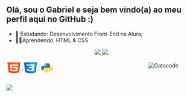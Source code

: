 ## Olá, sou o Gabriel e seja bem vindo(a) ao meu perfil aqui no GitHub :)

- 🌱 Estudando: Desenvolvimento Front-End na Alura;
- 👨‍🎓Aprendendo: HTML & CSS

<div align="center">
  <a href="https://github.com/GabrielGavilha">
  <img src="https://github-readme-stats.vercel.app/api?username=GabrielGavilha&show_icons=true&theme=dark&include_all_commits=true&count_private=true"/>
  <img align = "top" src="https://github-readme-stats.vercel.app/api/top-langs/?username=GabrielGavilha&layout=compact&langs_count=7&theme=dark"/>
</div>
</div>
  
  <div style="display: inline_block"><br>
  <img align="center" alt="Rafa-HTML" height="30" width="40" src="https://raw.githubusercontent.com/devicons/devicon/master/icons/html5/html5-original.svg">
  <img align="center" alt="Rafa-CSS" height="30" width="40" src="https://raw.githubusercontent.com/devicons/devicon/master/icons/css3/css3-original.svg">
  <img align="center" alt="Rafa-Python" height="30" width="40" src="https://raw.githubusercontent.com/devicons/devicon/master/icons/python/python-original.svg">
  <img align="right" alt="Gatocode" height="128" width="128" src="https://cdn.discordapp.com/attachments/490689220747329536/935928128457547847/catcoding.gif">
</div>

</div>
  
  ##
   
  <div> 
  
  <a href="mailto:gabrielgavilha34@gmail.com" target="_blank"><img src="https://img.shields.io/badge/Gmail-D14836?style=for-the-badge&logo=gmail&logoColor=white" target="_blank"></a>

 
</div>
